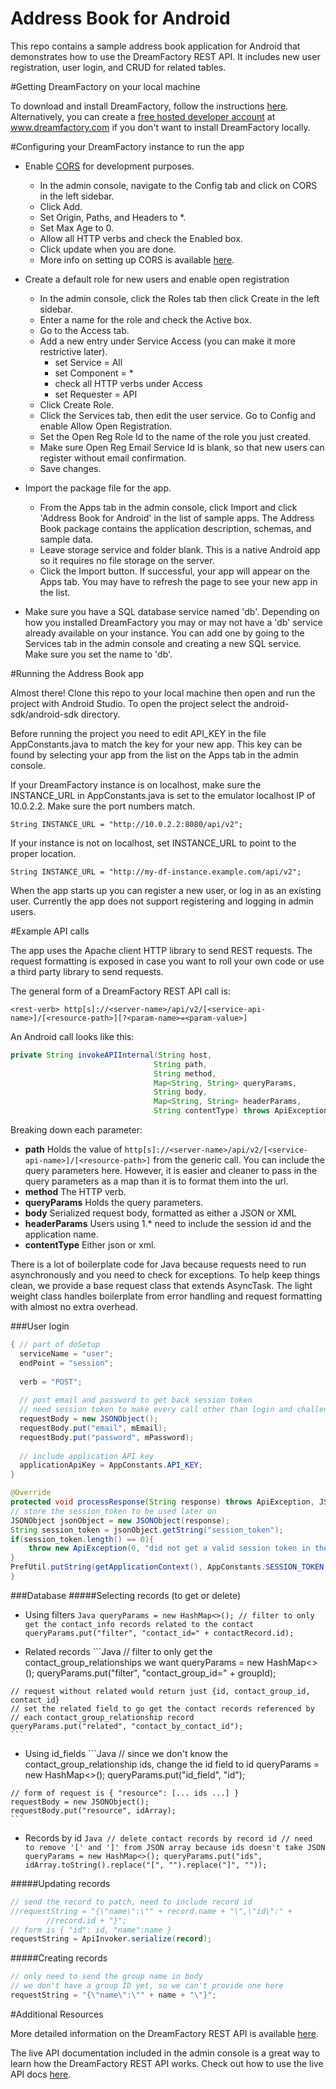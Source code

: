 Address Book for Android
========================

This repo contains a sample address book application for Android that demonstrates how to use the DreamFactory REST API. It includes new user registration, user login, and CRUD for related tables.

#Getting DreamFactory on your local machine

To download and install DreamFactory, follow the instructions [here](https://github.com/dreamfactorysoftware/dsp-core/wiki/Usage-Options). Alternatively, you can create a [free hosted developer account](http://www.dreamfactory.com) at www.dreamfactory.com if you don't want to install DreamFactory locally.

#Configuring your DreamFactory instance to run the app

- Enable [CORS](https://en.wikipedia.org/wiki/Cross-origin_resource_sharing) for development purposes.
    - In the admin console, navigate to the Config tab and click on CORS in the left sidebar.
    - Click Add.
    - Set Origin, Paths, and Headers to *.
    - Set Max Age to 0.
    - Allow all HTTP verbs and check the Enabled box.
    - Click update when you are done.
    - More info on setting up CORS is available [here](https://github.com/dreamfactorysoftware/dsp-core/wiki/CORs-Configuration).

- Create a default role for new users and enable open registration
    - In the admin console, click the Roles tab then click Create in the left sidebar.
    - Enter a name for the role and check the Active box.
    - Go to the Access tab.
    - Add a new entry under Service Access (you can make it more restrictive later).
        - set Service = All
        - set Component = *
        - check all HTTP verbs under Access
        - set Requester = API
    - Click Create Role.
    - Click the Services tab, then edit the user service. Go to Config and enable Allow Open Registration.
    - Set the Open Reg Role Id to the name of the role you just created.
    - Make sure Open Reg Email Service Id is blank, so that new users can register without email confirmation.
    - Save changes.

- Import the package file for the app.
    - From the Apps tab in the admin console, click Import and click 'Address Book for Android' in the list of sample apps. The Address Book package contains the application description, schemas, and sample data.
    - Leave storage service and folder blank. This is a native Android app so it requires no file storage on the server.
    - Click the Import button. If successful, your app will appear on the Apps tab. You may have to refresh the page to see your new app in the list.
    
- Make sure you have a SQL database service named 'db'. Depending on how you installed DreamFactory you may or may not have a 'db' service already available on your instance. You can add one by going to the Services tab in the admin console and creating a new SQL service. Make sure you set the name to 'db'.

#Running the Address Book app

Almost there! Clone this repo to your local machine then open and run the project with Android Studio. To open the project select the android-sdk/android-sdk directory.

Before running the project you need to edit API_KEY in the file AppConstants.java to match the key for your new app. This key can be found by selecting your app from the list on the Apps tab in the admin console.

If your DreamFactory instance is on localhost, make sure the INSTANCE_URL in AppConstants.java is set to the emulator localhost IP of 10.0.2.2. Make sure the port numbers match.

```String INSTANCE_URL = "http://10.0.2.2:8080/api/v2";```

If your instance is not on localhost, set INSTANCE_URL to point to the proper location.

```String INSTANCE_URL = "http://my-df-instance.example.com/api/v2";```

When the app starts up you can register a new user, or log in as an existing user. Currently the app does not support registering and logging in admin users.

#Example API calls

The app uses the Apache client HTTP library to send REST requests. The request formatting is exposed in case you want to roll your own code or use a third party library to send requests.

The general form of a DreamFactory REST API call is:

`<rest-verb> http[s]://<server-name>/api/v2/[<service-api-name>]/[<resource-path>][?<param-name>=<param-value>]`

An Android call looks like this:

```Java
private String invokeAPIInternal(String host,
								String path,
								String method,
							   	Map<String, String> queryParams,
							   	String body,
							   	Map<String, String> headerParams,
							   	String contentType) throws ApiException
```

Breaking down each parameter:
   - **path** Holds the value of `http[s]://<server-name>/api/v2/[<service-api-name>]/[<resource-path>]` from the generic call. You can include the query parameters here. However, it is easier and cleaner to pass in the query parameters as a map than it is to format them into the url.
   - **method** The HTTP verb.
   - **queryParams** Holds the query parameters.
   - **body** Serialized request body, formatted as either a JSON or XML
   - **headerParams** Users using 1.* need to include the session id and the application name.
   - **contentType** Either json or xml.

There is a lot of boilerplate code for Java because requests need to run asynchronously and you need to check for exceptions. To help keep things clean, we provide a base request class that extends AsyncTask. The light weight class handles boilerplate from error handling and request formatting with almost no extra overhead.

###User login
```Java
{ // part of doSetup
  serviceName = "user";
  endPoint = "session";
  
  verb = "POST";
  
  // post email and password to get back session token
  // need session token to make every call other than login and challenge
  requestBody = new JSONObject();
  requestBody.put("email", mEmail);
  requestBody.put("password", mPassword);
  
  // include application API key
  applicationApiKey = AppConstants.API_KEY;
}

@Override
protected void processResponse(String response) throws ApiException, JSONException {
// store the session_token to be used later on
JSONObject jsonObject = new JSONObject(response);
String session_token = jsonObject.getString("session_token");
if(session_token.length() == 0){
    throw new ApiException(0, "did not get a valid session token in the response");
}
PrefUtil.putString(getApplicationContext(), AppConstants.SESSION_TOKEN, session_token);
}
```

###Database
#####Selecting records (to get or delete)
   - Using filters
    ```Java
    queryParams = new HashMap<>();
    // filter to only get the contact_info records related to the contact
    queryParams.put("filter", "contact_id=" + contactRecord.id);
    ```        

   - Related records
    ```Java
    // filter to only get the contact_group_relationships we want
    queryParams = new HashMap<>();
    queryParams.put("filter", "contact_group_id=" + groupId);

    // request without related would return just {id, contact_group_id, contact_id}
    // set the related field to go get the contact records referenced by
    // each contact_group_relationship record
    queryParams.put("related", "contact_by_contact_id");
    ```

   - Using id_fields
    ```Java
    // since we don't know the contact_group_relationship ids, change the id field to id
    queryParams = new HashMap<>();
    queryParams.put("id_field", "id");

    // form of request is { "resource": [... ids ...] }
    requestBody = new JSONObject();
    requestBody.put("resource", idArray);
    ```

   - Records by id
    ```Java
    // delete contact records by record id
    // need to remove '[' and ']' from JSON array because ids doesn't take JSON
    queryParams = new HashMap<>();
    queryParams.put("ids", idArray.toString().replace("[", "").replace("]", ""));
    ```

#####Updating records
```Java
// send the record to patch, need to include record id
//requestString = "{\"name\":\"" + record.name + "\",\"id\":" +
        //record.id + "}";
// form is { "id": id, "name":name }
requestString = ApiInvoker.serialize(record);
```

#####Creating records
```Java
// only need to send the group name in body
// we don't have a group ID yet, so we can't provide one here
requestString = "{\"name\":\"" + name + "\"}";
```

#Additional Resources

More detailed information on the DreamFactory REST API is available [here](https://github.com/dreamfactorysoftware/dsp-core/wiki/REST-API).

The live API documentation included in the admin console is a great way to learn how the DreamFactory REST API works.
Check out how to use the live API docs [here](https://github.com/dreamfactorysoftware/dsp-core/wiki/API-Docs).
